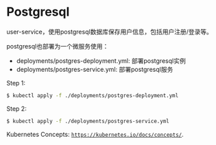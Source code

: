 # Postgresql

user-service，使用postgresql数据库保存用户信息，包括用户注册/登录等。

postgresql也部署为一个微服务使用：

- deployments/postgres-deployment.yml: 部署postgresql实例
- deployments/postgres-service.yml: 部署postgresql服务

Step 1:

```sh
$ kubectl apply -f ./deployments/postgres-deployment.yml
```

Step 2:

```sh
$ kubectl apply -f ./deployments/postgres-service.yml
```

Kubernetes Concepts: 
[`https://kubernetes.io/docs/concepts/`](https://kubernetes.io/docs/concepts/).